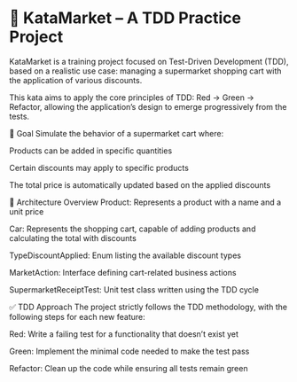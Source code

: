 # 🛒 KataMarket – A TDD Practice Project
KataMarket is a training project focused on Test-Driven Development (TDD), based on a realistic use case: managing a supermarket shopping cart with the application of various discounts.

This kata aims to apply the core principles of TDD:
Red → Green → Refactor, allowing the application’s design to emerge progressively from the tests.

🎯 Goal
Simulate the behavior of a supermarket cart where:

Products can be added in specific quantities

Certain discounts may apply to specific products

The total price is automatically updated based on the applied discounts

🧱 Architecture Overview
Product: Represents a product with a name and a unit price

Car: Represents the shopping cart, capable of adding products and calculating the total with discounts

TypeDiscountApplied: Enum listing the available discount types

MarketAction: Interface defining cart-related business actions

SupermarketReceiptTest: Unit test class written using the TDD cycle

✅ TDD Approach
The project strictly follows the TDD methodology, with the following steps for each new feature:

Red: Write a failing test for a functionality that doesn’t exist yet

Green: Implement the minimal code needed to make the test pass

Refactor: Clean up the code while ensuring all tests remain green
